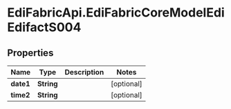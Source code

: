 # EdiFabricApi.EdiFabricCoreModelEdiEdifactS004

## Properties
Name | Type | Description | Notes
------------ | ------------- | ------------- | -------------
**date1** | **String** |  | [optional] 
**time2** | **String** |  | [optional] 


